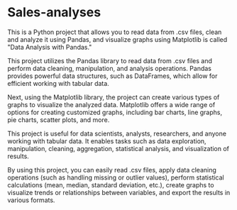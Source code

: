 # Sales-analyses
This is a Python project that allows you to read data from .csv files, clean and analyze it using Pandas, and visualize graphs using Matplotlib is called "Data Analysis with Pandas."

This project utilizes the Pandas library to read data from .csv files and perform data cleaning, manipulation, and analysis operations. Pandas provides powerful data structures, such as DataFrames, which allow for efficient working with tabular data.

Next, using the Matplotlib library, the project can create various types of graphs to visualize the analyzed data. Matplotlib offers a wide range of options for creating customized graphs, including bar charts, line graphs, pie charts, scatter plots, and more.

This project is useful for data scientists, analysts, researchers, and anyone working with tabular data. It enables tasks such as data exploration, manipulation, cleaning, aggregation, statistical analysis, and visualization of results.

By using this project, you can easily read .csv files, apply data cleaning operations (such as handling missing or outlier values), perform statistical calculations (mean, median, standard deviation, etc.), create graphs to visualize trends or relationships between variables, and export the results in various formats.
